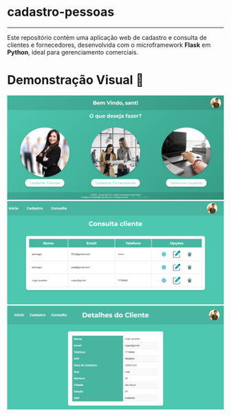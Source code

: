 # cadastro-pessoas
---
Este repositório contém uma aplicação web de cadastro e consulta de clientes e fornecedores, desenvolvida com o microframework **Flask** em **Python**, ideal para gerenciamento comerciais.

# Demonstração Visual 🔎
![foto](static/assets/pagini.png)
![foto1](static/assets/pag2.png)
![foto2](static/assets/pag3.png)
